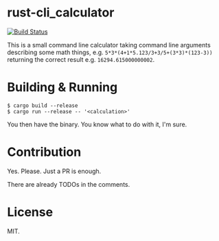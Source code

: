 # rust-cli\_calculator

[![Build Status](
https://travis-ci.org/benaryorg/rust-cli_calculator.svg?branch=master
)](https://travis-ci.org/benaryorg/rust-cli_calculator)

This is a small command line calculator taking command line arguments describing
some math things, e.g. `5*3*(4+1*5.123/3+3/5+(3*3)*(123-3))` returning the
correct result e.g. `16294.615000000002`.

# Building & Running

    $ cargo build --release
	$ cargo run --release -- '<calculation>'

You then have the binary.
You know what to do with it, I'm sure.

# Contribution

Yes.
Please.
Just a PR is enough.

There are already TODOs in the comments.

# License

MIT.


